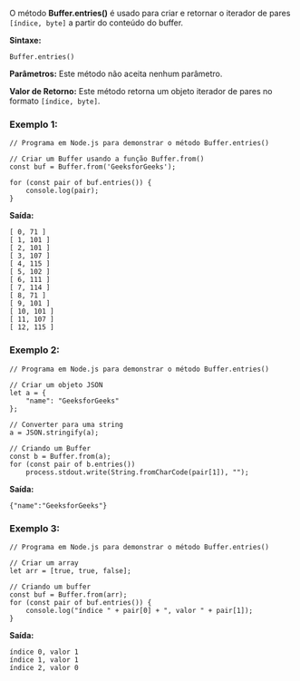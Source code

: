 O método **Buffer.entries()** é usado para criar e retornar o iterador de pares `[índice, byte]` a partir do conteúdo do buffer.

**Sintaxe:**

```
Buffer.entries()
```

**Parâmetros:** Este método não aceita nenhum parâmetro.

**Valor de Retorno:** Este método retorna um objeto iterador de pares no formato `[índice, byte]`.

### Exemplo 1:

```
// Programa em Node.js para demonstrar o método Buffer.entries()

// Criar um Buffer usando a função Buffer.from()
const buf = Buffer.from('GeeksforGeeks');

for (const pair of buf.entries()) {
    console.log(pair);
}
```

**Saída:**

```
[ 0, 71 ]
[ 1, 101 ]
[ 2, 101 ]
[ 3, 107 ]
[ 4, 115 ]
[ 5, 102 ]
[ 6, 111 ]
[ 7, 114 ]
[ 8, 71 ]
[ 9, 101 ]
[ 10, 101 ]
[ 11, 107 ]
[ 12, 115 ]
```

### Exemplo 2:

```
// Programa em Node.js para demonstrar o método Buffer.entries()

// Criar um objeto JSON
let a = {
    "name": "GeeksforGeeks"
};

// Converter para uma string
a = JSON.stringify(a);

// Criando um Buffer
const b = Buffer.from(a);
for (const pair of b.entries())
    process.stdout.write(String.fromCharCode(pair[1]), "");
```

**Saída:**

```
{"name":"GeeksforGeeks"}
```

### Exemplo 3:

```
// Programa em Node.js para demonstrar o método Buffer.entries()

// Criar um array
let arr = [true, true, false];

// Criando um buffer
const buf = Buffer.from(arr);
for (const pair of buf.entries()) {
    console.log("índice " + pair[0] + ", valor " + pair[1]);
}
```

**Saída:**

```
índice 0, valor 1
índice 1, valor 1
índice 2, valor 0
```



